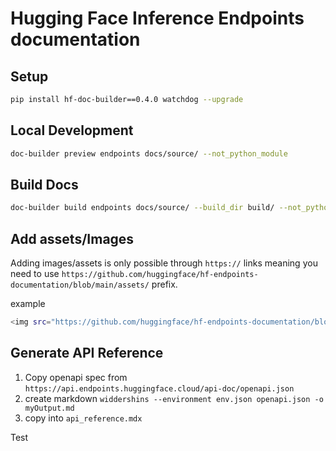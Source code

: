 # Hugging Face Inference Endpoints documentation

## Setup

```bash
pip install hf-doc-builder==0.4.0 watchdog --upgrade
```

## Local Development

```bash
doc-builder preview endpoints docs/source/ --not_python_module
```

## Build Docs

```bash
doc-builder build endpoints docs/source/ --build_dir build/ --not_python_module
```

## Add assets/Images

Adding images/assets is only possible through `https://` links meaning you need to use `https://github.com/huggingface/hf-endpoints-documentation/blob/main/assets/` prefix.

example

```bash
<img src="https://github.com/huggingface/hf-endpoints-documentation/blob/main/assets/0_login.png" alt="Login" />
```

## Generate API Reference

1. Copy openapi spec from `https://api.endpoints.huggingface.cloud/api-doc/openapi.json`
2. create markdown `widdershins --environment env.json openapi.json -o myOutput.md`
3. copy into `api_reference.mdx`

Test
